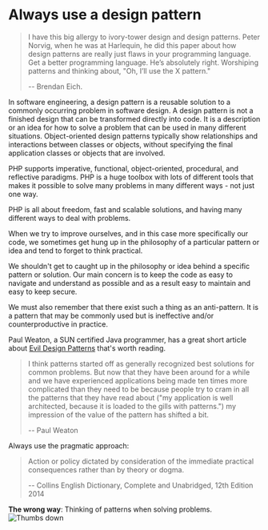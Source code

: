 # Always use a design pattern #

> I have this big allergy to ivory-tower design and design patterns. Peter Norvig, when he was at Harlequin, he did this paper about how design patterns are really just flaws in your programming language. Get a better programming language. He’s absolutely right. Worshiping patterns and thinking about, "Oh, I’ll use the X pattern."
>
> -- Brendan Eich.

In software engineering, a design pattern is a reusable solution to a commonly occurring problem in software design. A design pattern is not a finished design that can be transformed directly into code. It is a description or an idea for how to solve a problem that can be used in many different situations. Object-oriented design patterns typically show relationships and interactions between classes or objects, without specifying the final application classes or objects that are involved.

PHP supports imperative, functional, object-oriented, procedural, and reflective paradigms. PHP is a huge toolbox with lots of different tools that makes it possible to solve many problems in many different ways - not just one way.

PHP is all about freedom, fast and scalable solutions, and having many different ways to deal with problems.

When we try to improve ourselves, and in this case more specifically our code, we sometimes get hung up in the philosophy of a particular pattern or idea and tend to forget to think practical.

We shouldn't get to caught up in the philosophy or idea behind a specific pattern or solution. Our main concern is to keep the code as easy to navigate and understand as possible and as a result easy to maintain and easy to keep secure.

We must also remember that there exist such a thing as an anti-pattern. It is a pattern that may be commonly used but is ineffective and/or counterproductive in practice.

Paul Weaton, a SUN certified Java programmer, has a great short article about [Evil Design Patterns](http://www.javaranch.com/patterns/) that's worth reading.

> I think patterns started off as generally recognized best solutions for common problems. But now that they have been around for a while and we have experienced applications being made ten times more complicated than they need to be because people try to cram in all the patterns that they have read about ("my application is well architected, because it is loaded to the gills with patterns.") my impression of the value of the pattern has shifted a bit.
>
> -- Paul Weaton

Always use the pragmatic approach:

> Action or policy dictated by consideration of the immediate practical consequences rather than by theory or dogma.
>
> -- Collins English Dictionary, Complete and Unabridged, 12th Edition 2014

**The wrong way**: Thinking of patterns when solving problems. ![Thumbs down](img/thumbs-down.png)
